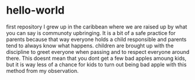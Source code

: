 # hello-world
first repository
I grew up in the caribbean where we are raised up by what you can say is communoty upbringing. It is a bit of a safe practice for parents because that way everyone holds a child responsible and parents tend to always know what happens. children are brought up with the discipline to greet everyone when passing and to respect everyone around there. This doesnt mean that you dont get a few bad apples amoung kids, but it is way less of a chance for kids to turn out being bad apple with this method from my observation.
